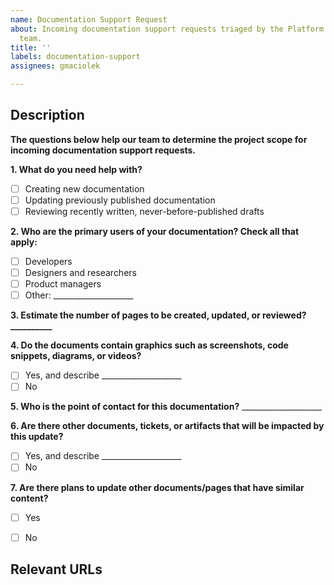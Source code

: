 ```yaml
---
name: Documentation Support Request
about: Incoming documentation support requests triaged by the Platform Content & IA
  team.
title: ''
labels: documentation-support
assignees: gmaciolek

---
```


## Description
**The questions below help our team to determine the project scope for incoming documentation support requests.**

**1. What do you need help with?**
- [ ] Creating new documentation
- [ ] Updating previously published documentation
- [ ] Reviewing recently written, never-before-published drafts

**2. Who are the primary users of your documentation? Check all that apply:**
- [ ] Developers
- [ ] Designers and researchers
- [ ] Product managers
- [ ] Other: ____________________

**3. Estimate the number of pages to be created, updated, or reviewed? __________**

**4. Do the documents contain graphics such as screenshots, code snippets, diagrams, or videos?**
- [ ] Yes, and describe ____________________
- [ ] No

**5. Who is the point of contact for this documentation?** ____________________

**6. Are there other documents, tickets, or artifacts that will be impacted by this update?**
- [ ] Yes, and describe ____________________
- [ ] No

**7. Are there plans to update other documents/pages that have similar content?**
- [ ] Yes
- [ ] No


## Relevant URLs
